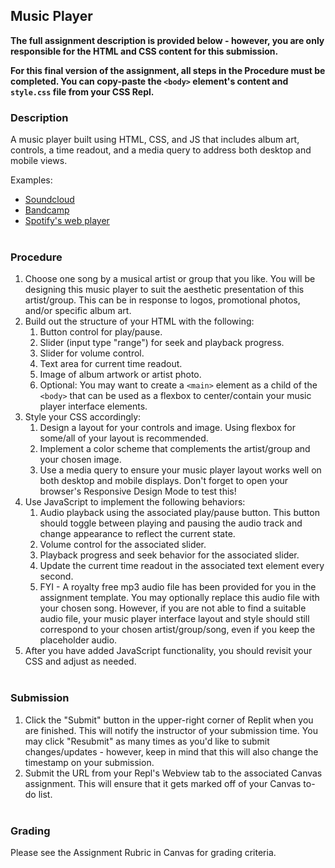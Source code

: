 ## Music Player

**The full assignment description is provided below - however, you are only responsible for the HTML and CSS content for this submission.**

**For this final version of the assignment, all steps in the Procedure must be completed. You can copy-paste the `<body>` element's content and `style.css` file from your CSS Repl.**

### Description
A music player built using HTML, CSS, and JS that includes album art, controls, a time readout, and a media query to address both desktop and mobile views.

Examples:
- [Soundcloud](https://soundcloud.com/)
- [Bandcamp](https://bandcamp.com/)
- [Spotify's web player](https://open.spotify.com/)
<br><br>
### Procedure
1. Choose one song by a musical artist or group that you like. You will be designing this music player to suit the aesthetic presentation of this artist/group. This can be in response to logos, promotional photos, and/or specific album art.
2. Build out the structure of your HTML with the following:
	1. Button control for play/pause.
	2. Slider (input type "range") for seek and playback progress.
	4. Slider for volume control.
	5. Text area for current time readout.
	6. Image of album artwork or artist photo.
	7. Optional: You may want to create a `<main>` element as a child of the `<body>` that can be used as a flexbox to center/contain your music player interface elements.
3. Style your CSS accordingly:
	1. Design a layout for your controls and image. Using flexbox for some/all of your layout is recommended.
	2. Implement a color scheme that complements the artist/group and your chosen image.
	3. Use a media query to ensure your music player layout works well on both desktop and mobile displays. Don't forget to open your browser's Responsive Design Mode to test this!
4. Use JavaScript to implement the following behaviors:
	1. Audio playback using the associated play/pause button. This button should toggle between playing and pausing the audio track and change appearance to reflect the current state.
	2. Volume control for the associated slider. 
	3. Playback progress and seek behavior for the associated slider.
	4. Update the current time readout in the associated text element every second.
	5. FYI - A royalty free mp3 audio file has been provided for you in the assignment template. You may optionally replace this audio file with your chosen song. However, if you are not able to find a suitable audio file, your music player interface layout and style should still correspond to your chosen artist/group/song, even if you keep the placeholder audio.
5. After you have added JavaScript functionality, you should revisit your CSS and adjust as needed.
<br><br>
### Submission
1. Click the "Submit" button in the upper-right corner of Replit when you are finished. This will notify the instructor of your submission time. You may click "Resubmit" as many times as you'd like to submit changes/updates - however, keep in mind that this will also change the timestamp on your submission.
2. Submit the URL from your Repl's Webview tab to the associated Canvas assignment. This will ensure that it gets marked off of your Canvas to-do list.
<br><br>
### Grading
Please see the Assignment Rubric in Canvas for grading criteria.